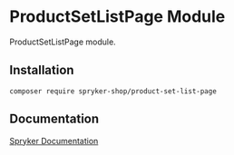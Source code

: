 # ProductSetListPage Module

ProductSetListPage module.

## Installation

```
composer require spryker-shop/product-set-list-page
```

## Documentation

[Spryker Documentation](https://academy.spryker.com)
